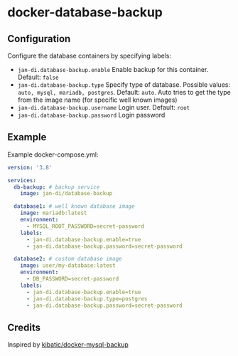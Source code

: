 # docker-database-backup

## Configuration

Configure the database containers by specifying labels:

- `jan-di.database-backup.enable` Enable backup for this container. Default: `false`
- `jan-di.database-backup.type` Specify type of database. Possible values: `auto, mysql, mariadb, postgres`. Default: `auto`. Auto tries to get the type from the image name (for specific well known images)
- `jan-di.database-backup.username` Login user. Default: `root`
- `jan-di.database-backup.password` Login password

## Example

Example docker-compose.yml:

```yml
version: '3.8'

services:
  db-backup: # backup service
    image: jan-di/database-backup

  database1: # well known database image
    image: mariadb:latest
    environment:
      - MYSQL_ROOT_PASSWORD=secret-password
    labels:
      - jan-di.database-backup.enable=true
      - jan-di.database-backup.password=secret-password

  database2: # custom database image
    image: user/my-database:latest
    environment:
      - DB_PASSWORD=secret-password
    labels:
      - jan-di.database-backup.enable=true
      - jan-di.database-backup.type=postgres
      - jan-di.database-backup.password=secret-password

```

## Credits

Inspired by [kibatic/docker-mysql-backup](https://github.com/kibatic/docker-mysql-backup)